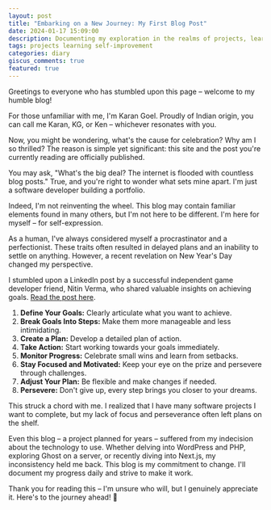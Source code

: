 ```yaml
---
layout: post
title: "Embarking on a New Journey: My First Blog Post"
date: 2024-01-17 15:09:00
description: Documenting my exploration in the realms of projects, learning, and self-discovery.
tags: projects learning self-improvement
categories: diary
giscus_comments: true
featured: true
---
```


Greetings to everyone who has stumbled upon this page – welcome to my humble blog!

For those unfamiliar with me, I'm Karan Goel. Proudly of Indian origin, you can call me Karan, KG, or Ken – whichever resonates with you.

Now, you might be wondering, what's the cause for celebration? Why am I so thrilled? The reason is simple yet significant: this site and the post you're currently reading are officially published.

You may ask, "What's the big deal? The internet is flooded with countless blog posts." True, and you're right to wonder what sets mine apart. I'm just a software developer building a portfolio.

Indeed, I'm not reinventing the wheel. This blog may contain familiar elements found in many others, but I'm not here to be different. I'm here for myself – for self-expression.

As a human, I've always considered myself a procrastinator and a perfectionist. These traits often resulted in delayed plans and an inability to settle on anything. However, a recent revelation on New Year's Day changed my perspective.

I stumbled upon a LinkedIn post by a successful independent game developer friend, Nitin Verma, who shared valuable insights on achieving goals. [Read the post here](https://www.linkedin.com/posts/nitin-verma-a70356166_things-i-learned-about-achieving-goals-after-activity-7040347210957348865-T_ho/?utm_source=share&utm_medium=member_desktop).

1. **Define Your Goals:** Clearly articulate what you want to achieve.
2. **Break Goals Into Steps:** Make them more manageable and less intimidating.
3. **Create a Plan:** Develop a detailed plan of action.
4. **Take Action:** Start working towards your goals immediately.
5. **Monitor Progress:** Celebrate small wins and learn from setbacks.
6. **Stay Focused and Motivated:** Keep your eye on the prize and persevere through challenges.
7. **Adjust Your Plan:** Be flexible and make changes if needed.
8. **Persevere:** Don't give up, every step brings you closer to your dreams.

This struck a chord with me. I realized that I have many software projects I want to complete, but my lack of focus and perseverance often left plans on the shelf.

Even this blog – a project planned for years – suffered from my indecision about the technology to use. Whether delving into WordPress and PHP, exploring Ghost on a server, or recently diving into Next.js, my inconsistency held me back. This blog is my commitment to change. I'll document my progress daily and strive to make it work.

Thank you for reading this – I'm unsure who will, but I genuinely appreciate it. Here's to the journey ahead! 🍺